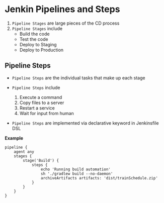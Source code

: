 # Jenkin Pipelines and Steps

1. `Pipeline Stages` are large pieces of the CD process
2. `Pipeline Stages` include
    - Build the code
    - Test the code
    - Deploy to Staging
    - Deploy to Production


## Pipeline Steps

- `Pipeline Steps` are the individual tasks that make up each stage
- `Pipeline Steps` include
    1. Execute a command
    2. Copy files to a server
    3. Restart a service
    4. Wait for input from human

- `Pipeline Steps` are implemented via declarative keyword in Jenkinsfile DSL

**Example**
```
pipeline {
    agent any
    stages {
        stage('Build') {
            steps {
                echo 'Running build automation'
                sh './gradlew build --no-daemon'
                archiveArtifacts artifacts: 'dist/trainSchedule.zip'
            }
        }
    }
}

```